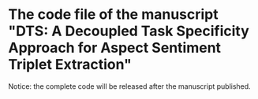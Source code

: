 
# The code file of the manuscript "DTS: A Decoupled Task Specificity Approach for Aspect Sentiment Triplet Extraction"

Notice: the complete code will be released after the manuscript published.
